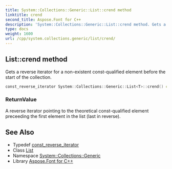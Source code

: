 ```yaml
---
title: System::Collections::Generic::List::crend method
linktitle: crend
second_title: Aspose.Font for C++
description: 'System::Collections::Generic::List::crend method. Gets a reverse iterator for a non-existent const-qualified element before the start of the collection in C++.'
type: docs
weight: 1600
url: /cpp/system.collections.generic/list/crend/
---
```

## List::crend method


Gets a reverse iterator for a non-existent const-qualified element before the start of the collection.

```cpp
const_reverse_iterator System::Collections::Generic::List<T>::crend() const noexcept
```


### ReturnValue

A reverse iterator pointing to the theoretical const-qualified element preceeding the first element in the list (last in reverse).

## See Also

* Typedef [const_reverse_iterator](../const_reverse_iterator/)
* Class [List](../)
* Namespace [System::Collections::Generic](../../)
* Library [Aspose.Font for C++](../../../)

